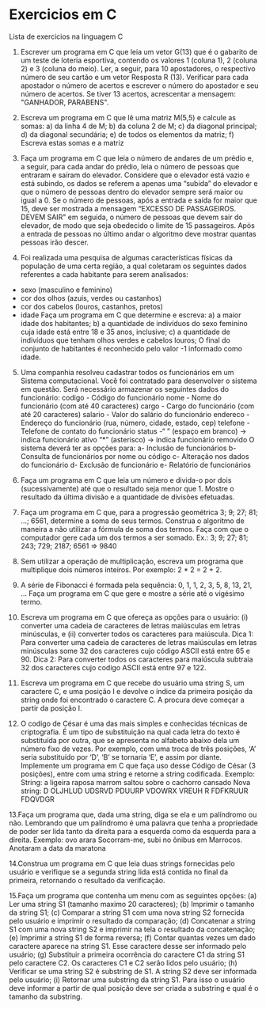 # Exercicios em C
 Lista de exercicios na linguagem C
 
 1. Escrever um programa em C que leia um vetor G(13) que é o gabarito de um
teste de loteria esportiva, contendo os valores 1 (coluna 1), 2 (coluna 2) e 3
(coluna do meio). Ler, a seguir, para 10 apostadores, o respectivo número de
seu cartão e um vetor Resposta R (13). Verificar para cada apostador o número
de acertos e escrever o número do apostador e seu número de acertos. Se tiver
13 acertos, acrescentar a mensagem: "GANHADOR, PARABENS".

2. Escreva um programa em C que lê uma matriz M(5,5) e calcule as somas:
a) da linha 4 de M;
b) da coluna 2 de M;
c) da diagonal principal;
d) da diagonal secundária;
e) de todos os elementos da matriz;
f) Escreva estas somas e a matriz

3. Faça um programa em C que leia o número de andares de um prédio e, a seguir,
para cada andar do prédio, leia o número de pessoas que entraram e saíram do
elevador. Considere que o elevador está vazio e está subindo, os dados se
referem a apenas uma “subida” do elevador e que o número de pessoas dentro
do elevador sempre será maior ou igual a 0.
Se o número de pessoas, após a entrada e saída for maior que 15, deve ser
mostrada a mensagem “EXCESSO DE PASSAGEIROS. DEVEM SAIR" em
seguida, o número de pessoas que devem sair do elevador, de modo que seja
obedecido o limite de 15 passageiros.
Após a entrada de pessoas no último andar o algoritmo deve mostrar quantas
pessoas irão descer.

4. Foi realizada uma pesquisa de algumas características físicas da população de
uma certa região, a qual coletaram os seguintes dados referentes a cada
habitante para serem analisados:
- sexo (masculino e feminino)
- cor dos olhos (azuis, verdes ou castanhos)
- cor dos cabelos (louros, castanhos, pretos)
- idade
Faça um programa em C que determine e escreva:
a) a maior idade dos habitantes;
b) a quantidade de indivíduos do sexo feminino cuja idade está entre 18 e 35
anos, inclusive;
c) a quantidade de indivíduos que tenham olhos verdes e cabelos louros;
O final do conjunto de habitantes é reconhecido pelo valor -1 informado como
idade.

5. Uma companhia resolveu cadastrar todos os funcionários em um Sistema
computacional. Você foi contratado para desenvolver o sistema em questão. Será
necessário armazenar os seguintes dados do funcionário:
codigo - Código do funcionário
nome - Nome do funcionário (com até 40 caracteres)
cargo - Cargo do funcionário (com até 20 caracteres)
salario - Valor do salário do funcionário
endereco - Endereço do funcionário (rua, número, cidade, estado, cep)
telefone - Telefone de contato do funcionário
status -“ ” (espaço em branco) -> indica funcionário ativo
“*” (asterisco) -> indica funcionário removido
O sistema deverá ter as opções para:
a- Inclusão de funcionários
b- Consulta de funcionários por nome ou código
c- Alteração nos dados do funcionário
d- Exclusão de funcionário
e- Relatório de funcionários

6. Faça um programa em C que leia um número e divida-o por dois
(sucessivamente) até que o resultado seja menor que 1. Mostre o resultado da
última divisão e a quantidade de divisões efetuadas.

7. Faça um programa em C que, para a progressão geométrica 3; 9; 27; 81; ...;
6561, determine a soma de seus termos. Construa o algoritmo de maneira a
não utilizar a fórmula de soma dos termos. Faça com que o computador gere
cada um dos termos a ser somado.
Ex.: 3; 9; 27; 81; 243; 729; 2187; 6561 => 9840

8. Sem utilizar a operação de multiplicação, escreva um programa que multiplique
dois números inteiros. Por exemplo: 2 * 2 = 2 + 2.

9. A série de Fibonacci é formada pela sequência:
0, 1, 1, 2, 3, 5, 8, 13, 21, ...
Faça um programa em C que gere e mostre a série até o vigésimo termo.

10. Escreva um programa em C que ofereça as opções para o usuário: (i) converter
uma cadeia de caracteres de letras maiúsculas em letras minúsculas, e (ii)
converter todos os caracteres para maiúscula.
Dica 1: Para converter uma cadeia de caracteres de letras maiúsculas em letras
minúsculas some 32 dos caracteres cujo código ASCII está entre 65 e 90.
Dica 2: Para converter todos os caracteres para maiúscula subtraia 32 dos
caracteres cujo codigo ASCII está entre 97 e 122.

11. Escreva um programa em C que recebe do usuário uma string S, um caractere
C, e uma posição I e devolve o índice da primeira posição da string onde foi
encontrado o caractere C. A procura deve começar a partir da posição I.

12. O codigo de César é uma das mais simples e conhecidas técnicas de
criptografia. É um tipo de substituição na qual cada letra do texto é substituída
por outra, que se apresenta no alfabeto abaixo dela um número fixo de vezes.
Por exemplo, com uma troca de três posições, ‘A’ seria substituído por ‘D’, ‘B’ se
tornaria ‘E’, e assim por diante.
Implemente um programa em C que faça uso desse Código de César (3
posições), entre com uma string e retorne a string codificada.
Exemplo:
String: a ligeira raposa marrom saltou sobre o cachorro cansado
Nova string: D OLJHLUD UDSRVD PDUURP VDOWRX VREUH R
FDFKRUUR FDQVDGR

13.Faça um programa que, dada uma string, diga se ela e um palíndromo ou
não. Lembrando que um palíndromo é uma palavra que tenha a
propriedade de poder ser lida tanto da direita para a esquerda como da
esquerda para a direita.
Exemplo: ovo
arara
Socorram-me, subi no ônibus em Marrocos. Anotaram a data
da maratona 

14.Construa um programa em C que leia duas strings fornecidas pelo usuário
e verifique se a segunda string lida está contida no final da primeira,
retornando o resultado da verificação.

15.Faça um programa que contenha um menu com as seguintes opções:
(a) Ler uma string S1 (tamanho maximo 20 caracteres);
(b) Imprimir o tamanho da string S1;
(c) Comparar a string S1 com uma nova string S2 fornecida pelo usuário
e imprimir o resultado da comparação;
(d) Concatenar a string S1 com uma nova string S2 e imprimir na tela o
resultado da concatenação;
(e) Imprimir a string S1 de forma reversa;
(f) Contar quantas vezes um dado caractere aparece na string S1. Esse
caractere desse ser informado pelo usuário;
(g) Substituir a primeira ocorrência do caractere C1 da string S1 pelo
caractere C2. Os caracteres C1 e C2 serão lidos pelo usuário;
(h) Verificar se uma string S2 é substring de S1. A string S2 deve ser
informada pelo usuário;
(i) Retornar uma substring da string S1. Para isso o usuário deve
informar a partir de qual posição deve ser criada a substring e qual é
o tamanho da substring.
